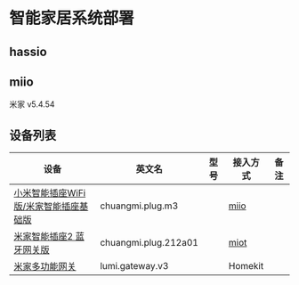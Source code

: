 # 智能家居系统部署

## hassio

## miio
米家 v5.4.54 


## 设备列表

| 设备                                                         | 英文名               | 型号 | 接入方式 | 备注 |
| ------------------------------------------------------------ | -------------------- | ---- | -------- | ---- |
| [小米智能插座WiFi版/米家智能插座基础版](https://www.mi.com/mj-socket) | chuangmi.plug.m3     |      | [miio][] |      |
| [米家智能插座2 蓝牙网关版](https://www.mi.com/buy?product_id=1203700006&cfrom=search) | chuangmi.plug.212a01 |      | [miot][] |      |
| [米家多功能网关](https://www.mi.com/wangguan)                | lumi.gateway.v3      |      | Homekit  |      |







[miio]: https://www.home-assistant.io/integrations/xiaomi_miio/
[miot]: https://github.com/ha0y/xiaomi_miot_raw


